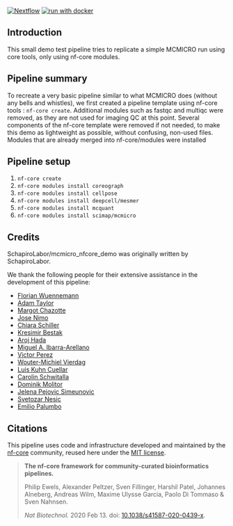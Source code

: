 [![Nextflow](https://img.shields.io/badge/nextflow%20DSL2-%E2%89%A522.10.1-23aa62.svg)](https://www.nextflow.io/)
[![run with docker](https://img.shields.io/badge/run%20with-docker-0db7ed?labelColor=000000&logo=docker)](https://www.docker.com/)
## Introduction

This small demo test pipeline tries to replicate a simple MCMICRO run using core tools, only using nf-core modules.

## Pipeline summary

To recreate a very basic pipeline similar to what MCMICRO does (without any bells and whistles), we first created a pipeline template using nf-core tools : `nf-core create`. Additional modules such as fastqc and multiqc were removed, as they are not used for imaging QC at this point. Several components of the nf-core template were removed if not needed, to make this demo as lightweight as possible, without confusing, non-used files. Modules that are already merged into nf-core/modules were installed 

## Pipeline setup

1. `nf-core create`
2. `nf-core modules install coreograph`
3. `nf-core modules install cellpose`
4. `nf-core modules install deepcell/mesmer`
5. `nf-core modules install mcquant`
6. `nf-core modules install scimap/mcmicro`

## Credits

SchapiroLabor/mcmicro_nfcore_demo was originally written by SchapiroLabor.

We thank the following people for their extensive assistance in the development of this pipeline:

- [Florian Wuennemann](https://github.com/FloWuenne)
- [Adam Taylor](https://github.com/adamjtaylor)
- [Margot Chazotte](https://github.com/MargotCh)
- [Jose Nimo](https://github.com/josenimo)
- [Chiara Schiller](https://github.com/chiarasch)
- [Kresimir Bestak](https://github.com/kbestak)
- [Aroj Hada](@ArozHada)
- [Miguel A. Ibarra-Arellano](@migueLib)
- [Victor Perez](@VictorDidier)
- [Wouter-Michiel Vierdag](@melonora)
- [Luis Kuhn Cuellar](@luiskuhn)
- [Carolin Schwitalla ](@CaroAMN)
- [Dominik Molitor](@DojakM)
- [Jelena Pejovic Simeunovic](@JPejovicApis)
- [Svetozar Nesic](@snesic)
- [Emilio Palumbo](@emi80)


## Citations

This pipeline uses code and infrastructure developed and maintained by the [nf-core](https://nf-co.re) community, reused here under the [MIT license](https://github.com/nf-core/tools/blob/master/LICENSE).

> **The nf-core framework for community-curated bioinformatics pipelines.**
>
> Philip Ewels, Alexander Peltzer, Sven Fillinger, Harshil Patel, Johannes Alneberg, Andreas Wilm, Maxime Ulysse Garcia, Paolo Di Tommaso & Sven Nahnsen.
>
> _Nat Biotechnol._ 2020 Feb 13. doi: [10.1038/s41587-020-0439-x](https://dx.doi.org/10.1038/s41587-020-0439-x).
